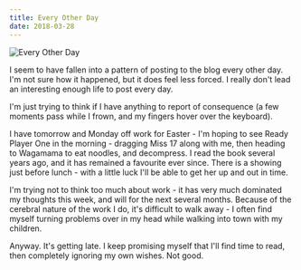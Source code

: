 ```yaml
---
title: Every Other Day
date: 2018-03-28
---
```


![Every Other Day](https://source.unsplash.com/X6cChncECA8/1600x900)

I seem to have fallen into a pattern of posting to the blog every other day. I'm not sure how it happened, but it does feel less forced. I really don't lead an interesting enough life to post every day.

I'm just trying to think if I have anything to report of consequence (a few moments pass while I frown, and my fingers hover over the keyboard).

I have tomorrow and Monday off work for Easter - I'm hoping to see Ready Player One in the morning - dragging Miss 17 along with me, then heading to Wagamama to eat noodles, and decompress. I read the book several years ago, and it has remained a favourite ever since. There is a showing just before lunch - with a little luck I'll be able to get her up and out in time.

I'm trying not to think too much about work - it has very much dominated my thoughts this week, and will for the next several months. Because of the cerebral nature of the work I do, it's difficult to walk away - I often find myself turning problems over in my head while walking into town with my children.

Anyway. It's getting late. I keep promising myself that I'll find time to read, then completely ignoring my own wishes. Not good.